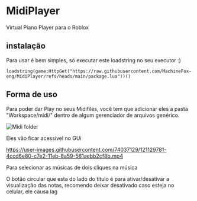 # MidiPlayer

Virtual Piano Player para o Roblox

## instalação 

Para usar é bem simples, só executar este loadstring no seu executor :)

```loadstring(game:HttpGet("https://raw.githubusercontent.com/MachineFox-eng/MidiPlayer/refs/heads/main/package.lua"))()```

## Forma de uso

Para poder dar Play no seus Midifiles, você tem que adicionar eles a pasta "Workspace/midi/" dentro de algum gerenciador de arquivos genérico.

![Midi folder](img/midi-folder.png)

Eles vão ficar acessível no GUi

https://user-images.githubusercontent.com/74037129/121129781-4ccd6e80-c7e2-11eb-8a59-561aebb2cf8b.mp4

Para selecionar as músicas de dois cliques na música

O botão circular que esta do lado do título é para ativar/desativar a visualização das notas, recomendo deixar desativado caso esteja no celular, ele causa lag
